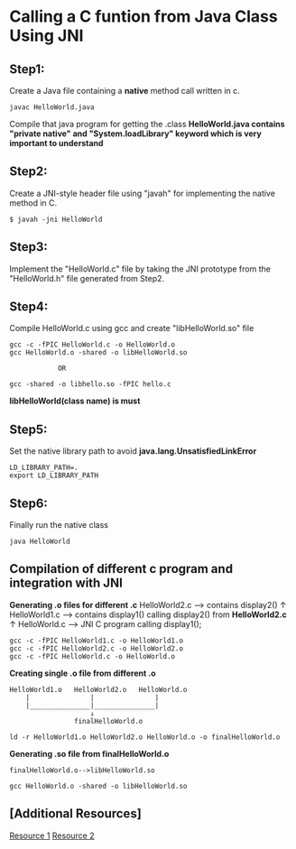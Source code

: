 # Calling a C funtion from Java Class Using JNI

## Step1:
Create a Java file containing a **native** method call written in c.
```
javac HelloWorld.java
```
Compile that java program for getting the .class
**HelloWorld.java contains "private native" and "System.loadLibrary" keyword which is very important to understand**

## Step2:
Create a JNI-style header file using "javah" for implementing the native method in C.

```
$ javah -jni HelloWorld
```

## Step3:
Implement the "HelloWorld.c" file by taking the JNI prototype from the "HelloWorld.h" file generated 
from Step2.

## Step4:
Compile HelloWorld.c using gcc and create "libHelloWorld.so" file 
```
gcc -c -fPIC HelloWorld.c -o HelloWorld.o
gcc HelloWorld.o -shared -o libHelloWorld.so

```
				OR
```
gcc -shared -o libhello.so -fPIC hello.c
```
**libHelloWorld(class name) is must**

## Step5:
Set the native library path to avoid **java.lang.UnsatisfiedLinkError**
```
LD_LIBRARY_PATH=.
export LD_LIBRARY_PATH

```

## Step6:
Finally run the native class
```
java HelloWorld
```


## Compilation of different c program and integration with JNI


**Generating .o files for different .c**
HelloWorld2.c --> contains display2()
	↑
HelloWorld1.c --> contains display1() calling display2() from **HelloWorld2.c**
	↑
HelloWorld.c  --> JNI C program calling display1(); 
```
gcc -c -fPIC HelloWorld1.c -o HelloWorld1.o
gcc -c -fPIC HelloWorld2.c -o HelloWorld2.o
gcc -c -fPIC HelloWorld.c -o HelloWorld.o
```
**Creating single .o file from different .o**

	HelloWorld1.o 	HelloWorld2.o 	HelloWorld.o
		|				|				|
		|_______________|_______________|
						↓
					finalHelloWorld.o
```
ld -r HelloWorld1.o HelloWorld2.o HelloWorld.o -o finalHelloWorld.o
```
**Generating .so file from finalHelloWorld.o**

	finalHelloWorld.o-->libHelloWorld.so		
```
gcc HelloWorld.o -shared -o libHelloWorld.so
```



## [Additional Resources]
[Resource 1](https://stackoverflow.com/questions/5963266/call-c-function-from-java)
[Resource 2](https://ubuntuforums.org/showthread.php?t=1705911)









